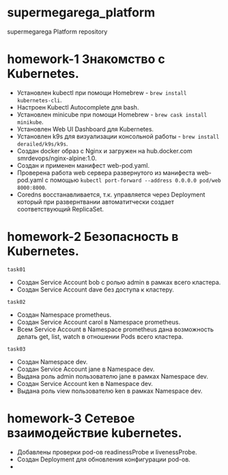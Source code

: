 # supermegarega_platform
supermegarega Platform repository

# homework-1 Знакомство с Kubernetes.

- Установлен kubectl при помощи Homebrew - `brew install kubernetes-cli`.
- Настроен Kubectl Autocomplete для bash.
- Установлен minicube при помощи Homebrew - `brew cask install minikube`.
- Установлен Web UI Dashboard для Kubernetes.
- Установлен k9s для визуализации консольной работы - `brew install derailed/k9s/k9s`.
- Создан docker образ с Nginx и загружен на hub.docker.com smrdevops/nginx-alpine:1.0.
- Создан и применен манифест web-pod.yaml.
- Проверена работа web сервера развернутого из манифеста web-pod.yaml с помощью `kubectl port-forward --address 0.0.0.0 pod/web 8000:8000`.
- Сoredns восстанавливается, т.к. управляется через Deployment который при развернтвании автоматитчески создает соответствующий ReplicaSet.

# homework-2 Безопасность в Kubernetes.

`task01`
- Создан Service Account bob с ролью admin в рамках всего кластера.
- Создан Service Account dave без доступа к кластеру.

`task02`
- Создан Namespace prometheus.
- Создан Service Account carol в Namespace prometheus.
- Всем Service Account в Namespace prometheus дана возможность делать get, list, watch в отношении Pods всего
кластера.

`task03`
- Создан Namespace dev.
- Создан Service Account jane в Namespace dev.
- Выдана роль admin пользователю jane в рамках Namespace dev.
- Создан Service Account ken в Namespace dev.
- Выдана роль view пользователю ken в рамках Namespace dev.

# homework-3 Сетевое взаимодействие kubernetes.

- Добавлены проверки pod-ов readinessProbe и livenessProbe.
- Создан Deployment для обновления конфигурации pod-ов.
- 
